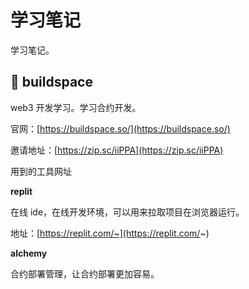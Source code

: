 # 学习笔记

学习笔记。

## 📌 buildspace

web3 开发学习。学习合约开发。

官网：[https://buildspace.so/](https://buildspace.so/)

邀请地址：[https://zip.sc/iiPPA](https://zip.sc/iiPPA)

用到的工具网址

**replit**

在线 ide，在线开发环境，可以用来拉取项目在浏览器运行。

地址：[https://replit.com/~](https://replit.com/~)

**alchemy**

合约部署管理，让合约部署更加容易。
